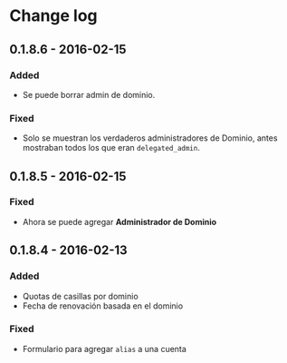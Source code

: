 # Change log

## 0.1.8.6 - 2016-02-15

### Added

* Se puede borrar admin de dominio.

### Fixed

* Solo se muestran los verdaderos administradores de Dominio, antes mostraban todos los
que eran `delegated_admin`.

## 0.1.8.5 - 2016-02-15
### Fixed

* Ahora se puede agregar **Administrador de Dominio**

## 0.1.8.4 - 2016-02-13
### Added

* Quotas de casillas por dominio
* Fecha de renovación basada en el dominio


### Fixed

* Formulario para agregar `alias` a una cuenta
